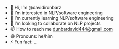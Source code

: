 - 👋 Hi, I’m @davidironbarz
- 👀 I’m interested in NLP/software engineering
- 🌱 I’m currently learning NLP/software engineering
- 💞️ I’m looking to collaborate on NLP projects
- 📫 How to reach me dunbardavid444@gmail.com
- 😄 Pronouns: he/him
- ⚡ Fun fact: ...

<!---
davidironbarz/davidironbarz is a ✨ special ✨ repository because its `README.md` (this file) appears on your GitHub profile.
You can click the Preview link to take a look at your changes.
--->

